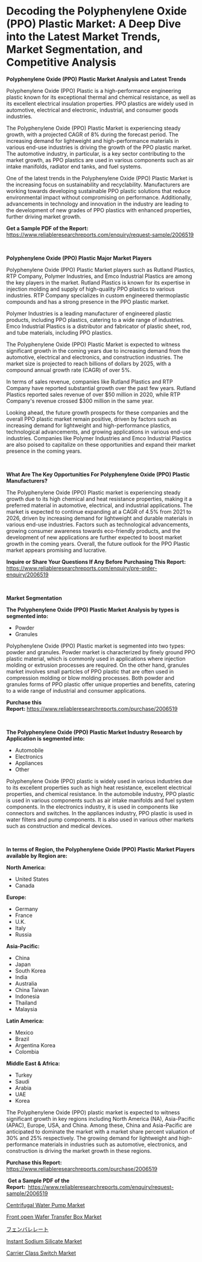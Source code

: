 <p><h1>Decoding the Polyphenylene Oxide (PPO) Plastic Market: A Deep Dive into the Latest Market Trends, Market Segmentation, and Competitive Analysis</h1></p><p><strong>Polyphenylene Oxide (PPO) Plastic Market Analysis and Latest Trends</strong></p>
<p><p>Polyphenylene Oxide (PPO) Plastic is a high-performance engineering plastic known for its exceptional thermal and chemical resistance, as well as its excellent electrical insulation properties. PPO plastics are widely used in automotive, electrical and electronic, industrial, and consumer goods industries.</p><p>The Polyphenylene Oxide (PPO) Plastic Market is experiencing steady growth, with a projected CAGR of 8% during the forecast period. The increasing demand for lightweight and high-performance materials in various end-use industries is driving the growth of the PPO plastic market. The automotive industry, in particular, is a key sector contributing to the market growth, as PPO plastics are used in various components such as air intake manifolds, radiator end tanks, and fuel systems.</p><p>One of the latest trends in the Polyphenylene Oxide (PPO) Plastic Market is the increasing focus on sustainability and recyclability. Manufacturers are working towards developing sustainable PPO plastic solutions that reduce environmental impact without compromising on performance. Additionally, advancements in technology and innovation in the industry are leading to the development of new grades of PPO plastics with enhanced properties, further driving market growth.</p></p>
<p><strong>Get a Sample PDF of the Report:&nbsp;</strong> <a href="https://www.reliableresearchreports.com/enquiry/request-sample/2006519">https://www.reliableresearchreports.com/enquiry/request-sample/2006519</a></p>
<p>&nbsp;</p>
<p><strong>Polyphenylene Oxide (PPO) Plastic Major Market Players</strong></p>
<p><p>Polyphenylene Oxide (PPO) Plastic Market players such as Rutland Plastics, RTP Company, Polymer Industries, and Emco Industrial Plastics are among the key players in the market. Rutland Plastics is known for its expertise in injection molding and supply of high-quality PPO plastics to various industries. RTP Company specializes in custom engineered thermoplastic compounds and has a strong presence in the PPO plastic market.</p><p>Polymer Industries is a leading manufacturer of engineered plastic products, including PPO plastics, catering to a wide range of industries. Emco Industrial Plastics is a distributor and fabricator of plastic sheet, rod, and tube materials, including PPO plastics.</p><p>The Polyphenylene Oxide (PPO) Plastic Market is expected to witness significant growth in the coming years due to increasing demand from the automotive, electrical and electronics, and construction industries. The market size is projected to reach billions of dollars by 2025, with a compound annual growth rate (CAGR) of over 5%.</p><p>In terms of sales revenue, companies like Rutland Plastics and RTP Company have reported substantial growth over the past few years. Rutland Plastics reported sales revenue of over $50 million in 2020, while RTP Company's revenue crossed $300 million in the same year.</p><p>Looking ahead, the future growth prospects for these companies and the overall PPO plastic market remain positive, driven by factors such as increasing demand for lightweight and high-performance plastics, technological advancements, and growing applications in various end-use industries. Companies like Polymer Industries and Emco Industrial Plastics are also poised to capitalize on these opportunities and expand their market presence in the coming years.</p></p>
<p>&nbsp;</p>
<p><strong>What Are The Key Opportunities For Polyphenylene Oxide (PPO) Plastic Manufacturers?</strong></p>
<p><p>The Polyphenylene Oxide (PPO) Plastic market is experiencing steady growth due to its high chemical and heat resistance properties, making it a preferred material in automotive, electrical, and industrial applications. The market is expected to continue expanding at a CAGR of 4.5% from 2021 to 2026, driven by increasing demand for lightweight and durable materials in various end-use industries. Factors such as technological advancements, growing consumer awareness towards eco-friendly products, and the development of new applications are further expected to boost market growth in the coming years. Overall, the future outlook for the PPO Plastic market appears promising and lucrative.</p></p>
<p><strong>Inquire or Share Your Questions If Any Before Purchasing This Report:</strong> <a href="https://www.reliableresearchreports.com/enquiry/pre-order-enquiry/2006519">https://www.reliableresearchreports.com/enquiry/pre-order-enquiry/2006519</a></p>
<p>&nbsp;</p>
<p><strong>Market Segmentation</strong></p>
<p><strong>The Polyphenylene Oxide (PPO) Plastic Market Analysis by types is segmented into:</strong></p>
<p><ul><li>Powder</li><li>Granules</li></ul></p>
<p><p>Polyphenylene Oxide (PPO) Plastic market is segmented into two types: powder and granules. Powder market is characterized by finely ground PPO plastic material, which is commonly used in applications where injection molding or extrusion processes are required. On the other hand, granules market involves small particles of PPO plastic that are often used in compression molding or blow molding processes. Both powder and granules forms of PPO plastic offer unique properties and benefits, catering to a wide range of industrial and consumer applications.</p></p>
<p><strong>Purchase this Report:&nbsp;</strong><a href="https://www.reliableresearchreports.com/purchase/2006519">https://www.reliableresearchreports.com/purchase/2006519</a></p>
<p>&nbsp;</p>
<p><strong>The Polyphenylene Oxide (PPO) Plastic Market Industry Research by Application is segmented into:</strong></p>
<p><ul><li>Automobile</li><li>Electronics</li><li>Appliances</li><li>Other</li></ul></p>
<p><p>Polyphenylene Oxide (PPO) plastic is widely used in various industries due to its excellent properties such as high heat resistance, excellent electrical properties, and chemical resistance. In the automobile industry, PPO plastic is used in various components such as air intake manifolds and fuel system components. In the electronics industry, it is used in components like connectors and switches. In the appliances industry, PPO plastic is used in water filters and pump components. It is also used in various other markets such as construction and medical devices.</p></p>
<p>&nbsp;</p>
<p><strong>In terms of Region, the Polyphenylene Oxide (PPO) Plastic Market Players available by Region are:</strong></p>
<p>
    <p> <strong> North America: </strong>
        <ul>
            <li>United States</li>
            <li>Canada</li>
        </ul>
        </p> 
    <p> <strong> Europe: </strong>
        <ul>
            <li>Germany</li>
            <li>France</li>
            <li>U.K.</li>
            <li>Italy</li>
            <li>Russia</li>
        </ul>
        </p> 
    <p> <strong> Asia-Pacific: </strong>
        <ul>
            <li>China</li>
            <li>Japan</li>
            <li>South Korea</li>
            <li>India</li>
            <li>Australia</li>
            <li>China Taiwan</li>
            <li>Indonesia</li>
            <li>Thailand</li>
            <li>Malaysia</li>
        </ul>
        </p> 
    <p> <strong> Latin America: </strong>
        <ul>
            <li>Mexico</li>
            <li>Brazil</li>
            <li>Argentina Korea</li>
            <li>Colombia</li>
        </ul>
        </p> 
    <p> <strong> Middle East & Africa: </strong>
        <ul>
            <li>Turkey</li>
            <li>Saudi</li>
            <li>Arabia</li>
            <li>UAE</li>
            <li>Korea</li>
        </ul>
    </p>
    </p>
<p><p>The Polyphenylene Oxide (PPO) plastic market is expected to witness significant growth in key regions including North America (NA), Asia-Pacific (APAC), Europe, USA, and China. Among these, China and Asia-Pacific are anticipated to dominate the market with a market share percent valuation of 30% and 25% respectively. The growing demand for lightweight and high-performance materials in industries such as automotive, electronics, and construction is driving the market growth in these regions.</p></p>
<p><strong>Purchase this Report: </strong><a href="https://www.reliableresearchreports.com/purchase/2006519">https://www.reliableresearchreports.com/purchase/2006519</a></p>
<p>&nbsp;<strong>Get a Sample PDF of the Report:&nbsp;&nbsp;</strong><a href="https://www.reliableresearchreports.com/enquiry/request-sample/2006519">https://www.reliableresearchreports.com/enquiry/request-sample/2006519</a></p>
<p><strong></strong></p>
<p><p><a href="https://sulfuric-clavicle-d39.notion.site/Centrifugal-Water-Pump-Market-Provides-a-Comprehensive-Analysis-Including-a-Macro-Overview-of-the-Ma-495cdf79590f4a61844af119423fcf1b">Centrifugal Water Pump Market</a></p><p><a href="https://issuu.com/reportprime-2/docs/front-open-wafer-transfer-box-market-size-2030.ppt">Front open Wafer Transfer Box Market</a></p><p><a href="https://github.com/jkjreqjscoxx7/Market-Research-Report-List-1/blob/main/54508602463.md">フェンバレレート</a></p><p><a href="https://github.com/brenzgnarento/Market-Research-Report-List-1/blob/main/instant-sodium-silicate-market.md">Instant Sodium Silicate Market</a></p><p><a href="https://view.publitas.com/reportprime-1/carrier-class-switch-market-furnish-information-about-market-size-market-share-market-dynamics-and-projections-spanning-from-2024-to-2031/">Carrier Class Switch Market</a></p></p>